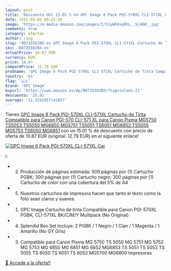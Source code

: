 ```yaml
---
layout: post
title: 'Descuento del 15.01 % en GPC Image 6 Pack PGI-570XL CLI-571XL Car'
date: 2021-03-01 00:21:58
image: 'https://m.media-amazon.com/images/I/51yWh0xpRhL._SL400_.jpg'
comments: true
category: ofertas
author: ring
slug: 'B073S5QJBX-es GPC Image 6 Pack PGI-570XL CLI-571XL Cartucho de Tinta...'
sku: 'B073S5QJBX-es'
actualPrice: 10.87 EUR
currency: EUR
price: 10.87
comparePrice: 12.79 EUR
prodname: 'GPC Image 6 Pack PGI-570XL CLI-571XL Cartucho de Tinta Compatible para Canon PGI-570 CLI-571 XL para Canon Pixma MG5750 TS5053 TS5050 MG6850 MG5751 TS5051 TS6051 MG6852 TS5055 MG5753 TS6050 MG6851'
country: 'es'
flag: '🇪🇸'
brand: 'GPC Image'
buyurl: 'https://www.amazon.es/dp/B073S5QJBX/?tag=tolees-21'
descuento: '15.01'
average: '11.3242857142857'
---
```


Tienes [GPC Image 6 Pack PGI-570XL CLI-571XL Cartucho de Tinta Compatible para Canon PGI-570 CLI-571 XL para Canon Pixma MG5750 TS5053 TS5050 MG6850 MG5751 TS5051 TS6051 MG6852 TS5055 MG5753 TS6050 MG6851](https://www.amazon.es/dp/B073S5QJBX/?tag=tolees-21) con un 15.01 % de descuento con precio de oferta de 10.87 EUR (original: 12.79 EUR) en el siguiente enlace!

[![GPC Image 6 Pack PGI-570XL CLI-571XL Car](https://m.media-amazon.com/images/I/51yWh0xpRhL._SL400_.jpg)](https://www.amazon.es/dp/B073S5QJBX/?tag=tolees-21)

ℹ️:

- 2. Producción de páginas estimada: 500 páginas por (1) Cartucho PGBK; 300 páginas por (1) Cartucho negro; 300 páginas por (1) Cartucho de color con una cobertura del 5% de A4
- 5. Nuestros cartuchos de impresora hacen que tanto el texto como la foto sean claros y suaves.
- 1. GPC Image Cartucho de tinta Compatible para Canon PGI-570XL PGBK, CLI-571XL BK/C/M/Y Multipack (No Original)
- 4. Splendid Box Set Incluye: 2 PGBK / 1 Negro / 1 Cian / 1 Magenta / 1 Amarillo (No GY Gris)
- 3. Compatible para Canon Pixma MG 5750 TS 5050 MG 5751 MG 5752 MG 5753 MG 6850 MG 6851 MG 6852 MG6853 TS 5051 TS 5053 TS 5055 TS 6050 TS 6051 TS 6052 MG5700 MG6800 Impresoras

[🛒 Accede a la oferta!!](https://www.amazon.es/dp/B073S5QJBX/?tag=tolees-21)
